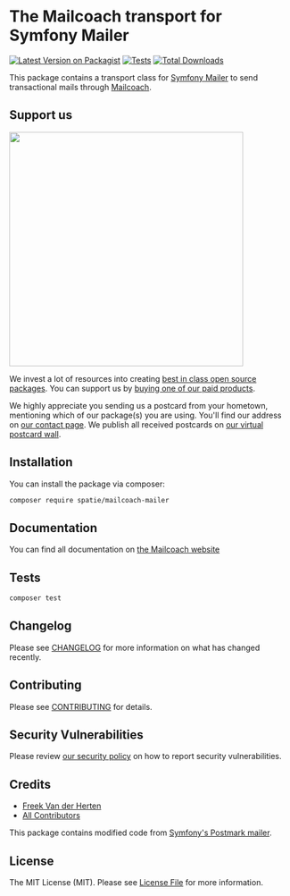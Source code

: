 # The Mailcoach transport for Symfony Mailer

[![Latest Version on Packagist](https://img.shields.io/packagist/v/spatie/mailcoach-mailer.svg?style=flat-square)](https://packagist.org/packages/spatie/mailcoach-mailer)
[![Tests](https://github.com/spatie/mailcoach-mailer/actions/workflows/run-tests.yml/badge.svg?branch=main)](https://github.com/spatie/mailcoach-mailer/actions/workflows/run-tests.yml)
[![Total Downloads](https://img.shields.io/packagist/dt/spatie/mailcoach-mailer.svg?style=flat-square)](https://packagist.org/packages/spatie/mailcoach-mailer)

This package contains a transport class for [Symfony Mailer](https://symfony.com/doc/current/mailer.html) to send transactional mails through [Mailcoach](https://mailcoach.app).

## Support us

[<img src="https://github-ads.s3.eu-central-1.amazonaws.com/mailcoach-mailer.jpg?t=1" width="419px" />](https://spatie.be/github-ad-click/mailcoach-mailer)

We invest a lot of resources into creating [best in class open source packages](https://spatie.be/open-source). You can support us by [buying one of our paid products](https://spatie.be/open-source/support-us).

We highly appreciate you sending us a postcard from your hometown, mentioning which of our package(s) you are using. You'll find our address on [our contact page](https://spatie.be/about-us). We publish all received postcards on [our virtual postcard wall](https://spatie.be/open-source/postcards).

## Installation

You can install the package via composer:

```bash
composer require spatie/mailcoach-mailer
```

## Documentation

You can find all documentation on [the Mailcoach website](https://mailcoach.app/docs)

## Tests

```bash
composer test
```

## Changelog

Please see [CHANGELOG](CHANGELOG.md) for more information on what has changed recently.

## Contributing

Please see [CONTRIBUTING](https://github.com/spatie/.github/blob/main/CONTRIBUTING.md) for details.

## Security Vulnerabilities

Please review [our security policy](../../security/policy) on how to report security vulnerabilities.

## Credits

- [Freek Van der Herten](https://github.com/freekmurze)
- [All Contributors](../../contributors)

This package contains modified code from [Symfony's Postmark mailer](https://github.com/symfony/postmark-mailer).

## License

The MIT License (MIT). Please see [License File](LICENSE.md) for more information.

